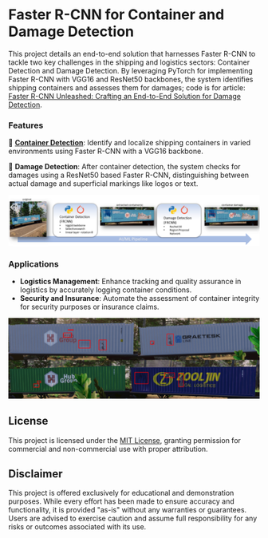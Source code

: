 # Faster R-CNN for Container and Damage Detection

  This project details an end-to-end solution that harnesses Faster R-CNN to tackle two key challenges in the shipping and logistics sectors: Container Detection and Damage Detection. By leveraging PyTorch for implementing Faster R-CNN with VGG16 and ResNet50 backbones, the system  identifies shipping containers and assesses them for damages; code is for article: [Faster R-CNN Unleashed: Crafting an End-to-End Solution for Damage Detection](https://stochasticcoder.com/2023/11/20/faster-r-cnn-unleashed-crafting-an-end-to-end-solution-for-damage-detection/).
  
  
   ### Features 
   :large_blue_diamond: **[Container Detection](containerDetection)**: Identify and localize shipping containers in varied environments using Faster R-CNN with a VGG16 backbone. 
   
   :large_blue_diamond: **Damage Detection**: After container detection, the system checks for damages using a ResNet50 based Faster R-CNN, distinguishing between actual damage and superficial markings like logos or text. 
   
![pipeline](/images/pipeline1.png)

   ### Applications 
   - **Logistics Management**: Enhance tracking and quality assurance in logistics by accurately logging container conditions. 
   - **Security and Insurance**: Automate the assessment of container integrity for security purposes or insurance claims. 
   
![pipeline](/images/damage_matrix.png)


## License
This project is licensed under the [MIT License](LICENSE.md), granting permission for commercial and non-commercial use with proper attribution.


## Disclaimer
This project is offered exclusively for educational and demonstration purposes. While every effort has been made to ensure accuracy and functionality, it is provided "as-is" without any warranties or guarantees. Users are advised to exercise caution and assume full responsibility for any risks or outcomes associated with its use.
